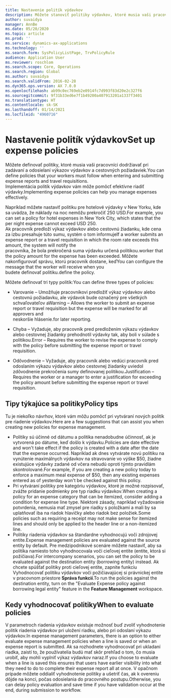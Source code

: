 ```yaml
---
title: Nastavenie politík výdavkov
description: Môžete stanoviť politiky výdavkov, ktoré musia vaši pracovníci dodržiavať pri zadávaní a odosielaní výkazov výdavkov a cestovných požiadaviek v Microsoft Dynamics 365 Finance.
author: suvaidya
manager: AnnBe
ms.date: 05/20/2020
ms.topic: article
ms.prod: ''
ms.service: dynamics-ax-applications
ms.technology: ''
ms.search.form: SysPolicyListPage, TrvPolicyRule
audience: Application User
ms.reviewer: roschlom
ms.search.scope: Core, Operations
ms.search.region: Global
ms.author: suvaidya
ms.search.validFrom: 2016-02-28
ms.dyn365.ops.version: AX 7.0.0
ms.openlocfilehash: ab99c0ec769eb2e0914fc7d993f83d20e2c327f6
ms.sourcegitcommit: 9f31b33ed6e7f1b49200a407913201a1337f3401
ms.translationtype: HT
ms.contentlocale: sk-SK
ms.lasthandoff: 01/14/2021
ms.locfileid: "4960716"
---
```

# <a name="set-up-expense-policies"></a><span data-ttu-id="ed0ff-103">Nastavenie politík výdavkov</span><span class="sxs-lookup"><span data-stu-id="ed0ff-103">Set up expense policies</span></span>

<span data-ttu-id="ed0ff-104">Môžete definovať politiky, ktoré musia vaši pracovníci dodržiavať pri zadávaní a odosielaní výkazov výdavkov a cestovných požiadaviek.</span><span class="sxs-lookup"><span data-stu-id="ed0ff-104">You can define policies that your workers must follow when entering and submitting expense reports and travel requisitions.</span></span>         
<span data-ttu-id="ed0ff-105">Implementácia politík výdavkov vám môže pomôcť efektívne riadiť výdavky.</span><span class="sxs-lookup"><span data-stu-id="ed0ff-105">Implementing expense policies can help you manage expenses effectively.</span></span>         

<span data-ttu-id="ed0ff-106">Napríklad môžete nastaviť politiku pre hotelové výdavky v New Yorku, kde sa uvádza, že náklady na noc nemôžu prekročiť 250 USD.</span><span class="sxs-lookup"><span data-stu-id="ed0ff-106">For example, you can set a policy for hotel expenses in New York City, which states that the per night expense cannot exceed USD 250.</span></span>       
<span data-ttu-id="ed0ff-107">Ak pracovník predloží výkaz výdavkov alebo cestovnú žiadanku, kde cena za izbu presahuje túto sumu, systém o tom informuje</span><span class="sxs-lookup"><span data-stu-id="ed0ff-107">If a worker submits an expense report or a travel requisition in which the room rate exceeds this amount, the system will notify the</span></span>        
<span data-ttu-id="ed0ff-108">pracovníka, že bola prekročená suma výdavku určená politikou.</span><span class="sxs-lookup"><span data-stu-id="ed0ff-108">worker that the policy amount for the expense has been exceeded.</span></span> <span data-ttu-id="ed0ff-109">Môžete nakonfigurovať správu, ktorú pracovník dostane, keď</span><span class="sxs-lookup"><span data-stu-id="ed0ff-109">You can configure the message that the worker will receive when you</span></span>        
<span data-ttu-id="ed0ff-110">budete definovať politiku.</span><span class="sxs-lookup"><span data-stu-id="ed0ff-110">define the policy.</span></span>      
        
<span data-ttu-id="ed0ff-111">Môžete definovať tri typy politík:</span><span class="sxs-lookup"><span data-stu-id="ed0ff-111">You can define three types of policies:</span></span>         
        
- <span data-ttu-id="ed0ff-112">Varovanie – Umožňuje pracovníkovi predložiť výkaz výdavkov alebo cestovnú požiadavku, ale výdavok bude označený pre všetkých schvaľovateľov a</span><span class="sxs-lookup"><span data-stu-id="ed0ff-112">Warning – Allows the worker to submit an expense report or travel requisition but the expense will be marked for all approvers and</span></span>        
  <span data-ttu-id="ed0ff-113">neskoršie hlásenie.</span><span class="sxs-lookup"><span data-stu-id="ed0ff-113">for later reporting.</span></span>        

- <span data-ttu-id="ed0ff-114">Chyba – Vyžaduje, aby pracovník pred predložením výkazu výdavkov alebo cestovnej žiadanky prehodnotil výdavky tak, aby boli v súlade s politikou.</span><span class="sxs-lookup"><span data-stu-id="ed0ff-114">Error – Requires the worker to revise the expense to comply with the policy before submitting the expense report or travel requisition.</span></span>       
 
 - <span data-ttu-id="ed0ff-115">Odôvodnenie – Vyžaduje, aby pracovník alebo vedúci pracovník pred odoslaním výkazu výdavkov alebo cestovnej žiadanky uviedol zdôvodnenie prekročenia sumy definovanej politikou.</span><span class="sxs-lookup"><span data-stu-id="ed0ff-115">Justification – Requires the worker or a manager to enter a justification for exceeding the policy amount before submitting the expense report or travel requisition.</span></span>        

## <a name="policy-tips"></a><span data-ttu-id="ed0ff-116">Tipy týkajúce sa politiky</span><span class="sxs-lookup"><span data-stu-id="ed0ff-116">Policy tips</span></span>
<span data-ttu-id="ed0ff-117">Tu je niekoľko návrhov, ktoré vám môžu pomôcť pri vytváraní nových politík pre riadenie výdavkov.</span><span class="sxs-lookup"><span data-stu-id="ed0ff-117">Here are a few suggestions that can assist you when creating new policies for expense management.</span></span> 
* <span data-ttu-id="ed0ff-118">Politiky sú účinné od dátumu a politika nenadobudne účinnosť, ak je vytvorená po dátume, keď došlo k výdavku.</span><span class="sxs-lookup"><span data-stu-id="ed0ff-118">Policies are date effective and won't take effect if the policy is created with a date after the date that the expense occurred.</span></span> <span data-ttu-id="ed0ff-119">Napríklad ak dnes vytvárate novú politiku na vynútenie maximálnych výdavkov na stravovanie vo výške $50, žiadne existujúce výdavky zadané od včera nebudú oproti týmto pravidlám skontrolované.</span><span class="sxs-lookup"><span data-stu-id="ed0ff-119">For example, if you are creating a new policy today to enforce a maximum meal expense of $50, then any existing expenses entered as of yesterday won't be checked against this policy.</span></span>
* <span data-ttu-id="ed0ff-120">Pri vytváraní politiky pre kategóriu výdavkov, ktoré je možné rozpisovať, zvážte pridanie podmienky pre typ riadku výdavkov.</span><span class="sxs-lookup"><span data-stu-id="ed0ff-120">When creating a policy for an expense category that can be itemized, consider adding a condition for expense line type.</span></span> <span data-ttu-id="ed0ff-121">Niektoré zásady, napríklad vyžadovanie potvrdenia, nemusia mať zmysel pre riadky s položkami a mali by sa uplatňovať iba na riadok hlavičky alebo riadok bez položiek.</span><span class="sxs-lookup"><span data-stu-id="ed0ff-121">Some policies such as requiring a receipt may not make sense for itemized lines and should only be applied to the header line or a non-itemized line.</span></span> 
* <span data-ttu-id="ed0ff-122">Politiky riadenia výdavkov sa štandardne vyhodnocujú voči zdrojovej entite.</span><span class="sxs-lookup"><span data-stu-id="ed0ff-122">Expense management policies are evaluated against the source entity by default.</span></span> <span data-ttu-id="ed0ff-123">Pre medzipodnikové scenáre môžete nastaviť, aby sa politika namiesto toho vyhodnocovala voči cieľovej entite (entite, ktorá si požičiava).</span><span class="sxs-lookup"><span data-stu-id="ed0ff-123">For intercompany scenarios, you can set the policy to be evaluated against the destination entity (borrowing entity) instead.</span></span> <span data-ttu-id="ed0ff-124">Ak chcete spúšťať politiky proti cieľovej entite, zapnite funkciu Vyhodnocovať politiku výdavkov voči požičiavajúcej si právnickej entite v pracovnom priestore **Správa funkcií**.</span><span class="sxs-lookup"><span data-stu-id="ed0ff-124">To run the policies against the destination entity, turn on the "Evaluate Expense policy against borrowing legal entity" feature in the **Feature Management** workspace.</span></span>

## <a name="when-to-evaluate-policies"></a><span data-ttu-id="ed0ff-125">Kedy vyhodnocovať politiky</span><span class="sxs-lookup"><span data-stu-id="ed0ff-125">When to evaluate policies</span></span>

<span data-ttu-id="ed0ff-126">V parametroch riadenia výdavkov existuje možnosť buď zvoliť vyhodnotenie politík riadenia výdavkov pri uložení riadku, alebo pri odoslaní výkazu výdavkov.</span><span class="sxs-lookup"><span data-stu-id="ed0ff-126">In expense management parameters, there is an option to either evaluate expense management policies when a line is saved or when an expense report is submitted.</span></span> <span data-ttu-id="ed0ff-127">Ak sa rozhodnete vyhodnocovať pri ukladaní riadka, zaistí to, že používatelia budú mať skôr prehľad o tom, čo musia urobiť, aby mohli vyplniť výkaz výdavkov naraz.</span><span class="sxs-lookup"><span data-stu-id="ed0ff-127">If you choose to evaluate when a line is saved this ensures that users have earlier visibility into what they need to do to complete their expense report all at once.</span></span> <span data-ttu-id="ed0ff-128">V opačnom prípade môžete oddialiť vyhodnotenie politiky a ušetriť čas, ak k overeniu dôjde na konci, počas odosielania do pracovného postupu.</span><span class="sxs-lookup"><span data-stu-id="ed0ff-128">Otherwise, you can delay policy evaluation and save time if you have validation occur at the end, during submission to workflow.</span></span>
